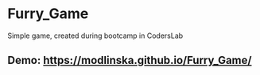 # Furry_Game
Simple game, created during bootcamp in CodersLab
## Demo: https://modlinska.github.io/Furry_Game/
